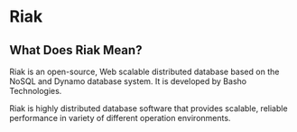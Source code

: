 # Riak 

## What Does Riak Mean?
Riak is an open-source, Web scalable distributed database based on the NoSQL and Dynamo database system. It is developed by Basho Technologies.

Riak is highly distributed database software that provides scalable, reliable performance in variety of different operation environments. 
